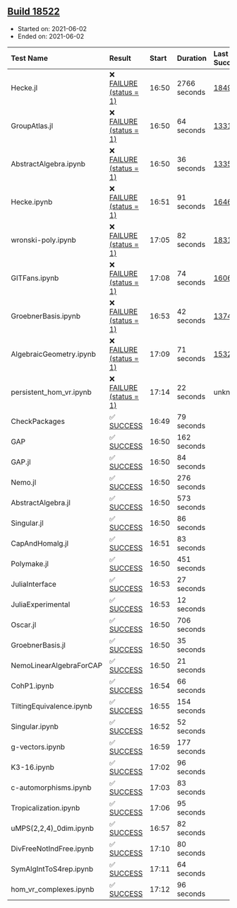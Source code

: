 ## [Build 18522](https://oscarci.mathematik.uni-kl.de/job/oscar/18522/)

* Started on: 2021-06-02
* Ended on: 2021-06-02

| Test Name    | Result | Start | Duration | Last Success | First Failure |
|:-------------|:-------|:------|:---------|:-------------|:--------------|
| Hecke.jl | ❌ [FAILURE (status = 1)](https://oscarci.mathematik.uni-kl.de/job/oscar/18522/artifact/logs/build-18522/Hecke.jl.log) | 16:50 | 2766 seconds | [18490](https://oscarci.mathematik.uni-kl.de/job/oscar/18490/) | [18491](https://oscarci.mathematik.uni-kl.de/job/oscar/18491/) |
| GroupAtlas.jl | ❌ [FAILURE (status = 1)](https://oscarci.mathematik.uni-kl.de/job/oscar/18522/artifact/logs/build-18522/GroupAtlas.jl.log) | 16:50 | 64 seconds | [13311](https://oscarci.mathematik.uni-kl.de/job/oscar/13311/) | [13312](https://oscarci.mathematik.uni-kl.de/job/oscar/13312/) |
| AbstractAlgebra.ipynb | ❌ [FAILURE (status = 1)](https://oscarci.mathematik.uni-kl.de/job/oscar/18522/artifact/logs/build-18522/AbstractAlgebra.ipynb.log) | 16:50 | 36 seconds | [13355](https://oscarci.mathematik.uni-kl.de/job/oscar/13355/) | [13356](https://oscarci.mathematik.uni-kl.de/job/oscar/13356/) |
| Hecke.ipynb | ❌ [FAILURE (status = 1)](https://oscarci.mathematik.uni-kl.de/job/oscar/18522/artifact/logs/build-18522/Hecke.ipynb.log) | 16:51 | 91 seconds | [16463](https://oscarci.mathematik.uni-kl.de/job/oscar/16463/) | [16464](https://oscarci.mathematik.uni-kl.de/job/oscar/16464/) |
| wronski-poly.ipynb | ❌ [FAILURE (status = 1)](https://oscarci.mathematik.uni-kl.de/job/oscar/18522/artifact/logs/build-18522/wronski-poly.ipynb.log) | 17:05 | 82 seconds | [18314](https://oscarci.mathematik.uni-kl.de/job/oscar/18314/) | [18315](https://oscarci.mathematik.uni-kl.de/job/oscar/18315/) |
| GITFans.ipynb | ❌ [FAILURE (status = 1)](https://oscarci.mathematik.uni-kl.de/job/oscar/18522/artifact/logs/build-18522/GITFans.ipynb.log) | 17:08 | 74 seconds | [16068](https://oscarci.mathematik.uni-kl.de/job/oscar/16068/) | [16069](https://oscarci.mathematik.uni-kl.de/job/oscar/16069/) |
| GroebnerBasis.ipynb | ❌ [FAILURE (status = 1)](https://oscarci.mathematik.uni-kl.de/job/oscar/18522/artifact/logs/build-18522/GroebnerBasis.ipynb.log) | 16:53 | 42 seconds | [13748](https://oscarci.mathematik.uni-kl.de/job/oscar/13748/) | [13749](https://oscarci.mathematik.uni-kl.de/job/oscar/13749/) |
| AlgebraicGeometry.ipynb | ❌ [FAILURE (status = 1)](https://oscarci.mathematik.uni-kl.de/job/oscar/18522/artifact/logs/build-18522/AlgebraicGeometry.ipynb.log) | 17:09 | 71 seconds | [15322](https://oscarci.mathematik.uni-kl.de/job/oscar/15322/) | [15323](https://oscarci.mathematik.uni-kl.de/job/oscar/15323/) |
| persistent_hom_vr.ipynb | ❌ [FAILURE (status = 1)](https://oscarci.mathematik.uni-kl.de/job/oscar/18522/artifact/logs/build-18522/persistent_hom_vr.ipynb.log) | 17:14 | 22 seconds | unknown | unknown |
| CheckPackages | ✅ [SUCCESS](https://oscarci.mathematik.uni-kl.de/job/oscar/18522/artifact/logs/build-18522/CheckPackages.log) | 16:49 | 79 seconds |  |  |
| GAP | ✅ [SUCCESS](https://oscarci.mathematik.uni-kl.de/job/oscar/18522/artifact/logs/build-18522/GAP.log) | 16:50 | 162 seconds |  |  |
| GAP.jl | ✅ [SUCCESS](https://oscarci.mathematik.uni-kl.de/job/oscar/18522/artifact/logs/build-18522/GAP.jl.log) | 16:50 | 84 seconds |  |  |
| Nemo.jl | ✅ [SUCCESS](https://oscarci.mathematik.uni-kl.de/job/oscar/18522/artifact/logs/build-18522/Nemo.jl.log) | 16:50 | 276 seconds |  |  |
| AbstractAlgebra.jl | ✅ [SUCCESS](https://oscarci.mathematik.uni-kl.de/job/oscar/18522/artifact/logs/build-18522/AbstractAlgebra.jl.log) | 16:50 | 573 seconds |  |  |
| Singular.jl | ✅ [SUCCESS](https://oscarci.mathematik.uni-kl.de/job/oscar/18522/artifact/logs/build-18522/Singular.jl.log) | 16:50 | 86 seconds |  |  |
| CapAndHomalg.jl | ✅ [SUCCESS](https://oscarci.mathematik.uni-kl.de/job/oscar/18522/artifact/logs/build-18522/CapAndHomalg.jl.log) | 16:51 | 83 seconds |  |  |
| Polymake.jl | ✅ [SUCCESS](https://oscarci.mathematik.uni-kl.de/job/oscar/18522/artifact/logs/build-18522/Polymake.jl.log) | 16:50 | 451 seconds |  |  |
| JuliaInterface | ✅ [SUCCESS](https://oscarci.mathematik.uni-kl.de/job/oscar/18522/artifact/logs/build-18522/JuliaInterface.log) | 16:53 | 27 seconds |  |  |
| JuliaExperimental | ✅ [SUCCESS](https://oscarci.mathematik.uni-kl.de/job/oscar/18522/artifact/logs/build-18522/JuliaExperimental.log) | 16:53 | 12 seconds |  |  |
| Oscar.jl | ✅ [SUCCESS](https://oscarci.mathematik.uni-kl.de/job/oscar/18522/artifact/logs/build-18522/Oscar.jl.log) | 16:50 | 706 seconds |  |  |
| GroebnerBasis.jl | ✅ [SUCCESS](https://oscarci.mathematik.uni-kl.de/job/oscar/18522/artifact/logs/build-18522/GroebnerBasis.jl.log) | 16:50 | 35 seconds |  |  |
| NemoLinearAlgebraForCAP | ✅ [SUCCESS](https://oscarci.mathematik.uni-kl.de/job/oscar/18522/artifact/logs/build-18522/NemoLinearAlgebraForCAP.log) | 16:50 | 21 seconds |  |  |
| CohP1.ipynb | ✅ [SUCCESS](https://oscarci.mathematik.uni-kl.de/job/oscar/18522/artifact/logs/build-18522/CohP1.ipynb.log) | 16:54 | 66 seconds |  |  |
| TiltingEquivalence.ipynb | ✅ [SUCCESS](https://oscarci.mathematik.uni-kl.de/job/oscar/18522/artifact/logs/build-18522/TiltingEquivalence.ipynb.log) | 16:55 | 154 seconds |  |  |
| Singular.ipynb | ✅ [SUCCESS](https://oscarci.mathematik.uni-kl.de/job/oscar/18522/artifact/logs/build-18522/Singular.ipynb.log) | 16:52 | 52 seconds |  |  |
| g-vectors.ipynb | ✅ [SUCCESS](https://oscarci.mathematik.uni-kl.de/job/oscar/18522/artifact/logs/build-18522/g-vectors.ipynb.log) | 16:59 | 177 seconds |  |  |
| K3-16.ipynb | ✅ [SUCCESS](https://oscarci.mathematik.uni-kl.de/job/oscar/18522/artifact/logs/build-18522/K3-16.ipynb.log) | 17:02 | 96 seconds |  |  |
| c-automorphisms.ipynb | ✅ [SUCCESS](https://oscarci.mathematik.uni-kl.de/job/oscar/18522/artifact/logs/build-18522/c-automorphisms.ipynb.log) | 17:03 | 83 seconds |  |  |
| Tropicalization.ipynb | ✅ [SUCCESS](https://oscarci.mathematik.uni-kl.de/job/oscar/18522/artifact/logs/build-18522/Tropicalization.ipynb.log) | 17:06 | 95 seconds |  |  |
| uMPS(2,2,4)_0dim.ipynb | ✅ [SUCCESS](https://oscarci.mathematik.uni-kl.de/job/oscar/18522/artifact/logs/build-18522/uMPS-2-2-4-_0dim.ipynb.log) | 16:57 | 82 seconds |  |  |
| DivFreeNotIndFree.ipynb | ✅ [SUCCESS](https://oscarci.mathematik.uni-kl.de/job/oscar/18522/artifact/logs/build-18522/DivFreeNotIndFree.ipynb.log) | 17:10 | 80 seconds |  |  |
| SymAlgIntToS4rep.ipynb | ✅ [SUCCESS](https://oscarci.mathematik.uni-kl.de/job/oscar/18522/artifact/logs/build-18522/SymAlgIntToS4rep.ipynb.log) | 17:11 | 64 seconds |  |  |
| hom_vr_complexes.ipynb | ✅ [SUCCESS](https://oscarci.mathematik.uni-kl.de/job/oscar/18522/artifact/logs/build-18522/hom_vr_complexes.ipynb.log) | 17:12 | 96 seconds |  |  |
